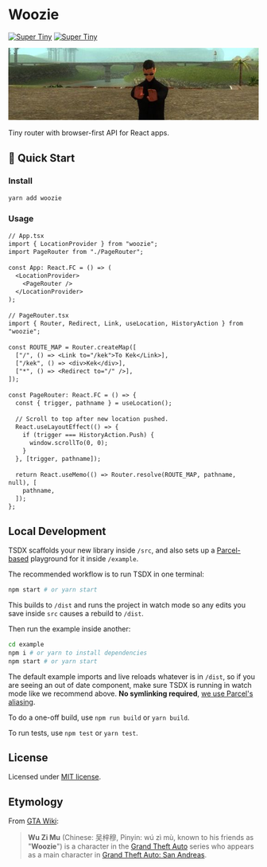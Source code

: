 # Woozie

[![Super Tiny](https://badgen.net/badge/bundlephobia/min/woozie)](https://npm.im/woozie) [![Super Tiny](https://badgen.net/badge/bundlephobia/minzip/woozie)](https://npm.im/woozie)

![Woozie](.github/woozie-in-search.jpg)

Tiny router with browser-first API for React apps.

## 🚀 Quick Start

### Install

```bash
yarn add woozie
```

### Usage

```tsx
// App.tsx
import { LocationProvider } from "woozie";
import PageRouter from "./PageRouter";

const App: React.FC = () => (
  <LocationProvider>
    <PageRouter />
  </LocationProvider>
);

// PageRouter.tsx
import { Router, Redirect, Link, useLocation, HistoryAction } from "woozie";

const ROUTE_MAP = Router.createMap([
  ["/", () => <Link to="/kek">To Kek</Link>],
  ["/kek", () => <div>Kek</div>],
  ["*", () => <Redirect to="/" />],
]);

const PageRouter: React.FC = () => {
  const { trigger, pathname } = useLocation();

  // Scroll to top after new location pushed.
  React.useLayoutEffect(() => {
    if (trigger === HistoryAction.Push) {
      window.scrollTo(0, 0);
    }
  }, [trigger, pathname]);

  return React.useMemo(() => Router.resolve(ROUTE_MAP, pathname, null), [
    pathname,
  ]);
};
```

## Local Development

TSDX scaffolds your new library inside `/src`, and also sets up a [Parcel-based](https://parceljs.org) playground for it inside `/example`.

The recommended workflow is to run TSDX in one terminal:

```bash
npm start # or yarn start
```

This builds to `/dist` and runs the project in watch mode so any edits you save inside `src` causes a rebuild to `/dist`.

Then run the example inside another:

```bash
cd example
npm i # or yarn to install dependencies
npm start # or yarn start
```

The default example imports and live reloads whatever is in `/dist`, so if you are seeing an out of date component, make sure TSDX is running in watch mode like we recommend above. **No symlinking required**, [we use Parcel's aliasing](https://github.com/palmerhq/tsdx/pull/88/files).

To do a one-off build, use `npm run build` or `yarn build`.

To run tests, use `npm test` or `yarn test`.

## License

Licensed under [MIT license](LICENSE).

## Etymology

From [GTA Wiki](http://gta.wikia.com/wiki/Wu_Zi_Mu):

> **Wu Zi Mu** (Chinese: 吴梓穆, Pinyin: wú zì mù, known to his friends as "**Woozie**") is a character in the [Grand Theft Auto](http://gta.wikia.com/wiki/Grand_Theft_Auto) series who appears as a main character in [Grand Theft Auto: San Andreas](http://gta.wikia.com/wiki/Grand_Theft_Auto:_San_Andreas).
